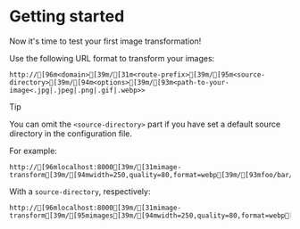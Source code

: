 # Getting started

Now it's time to test your first image transformation!

Use the following URL format to transform your images:

```ansi
http://[96m<domain>[39m/[31m<route-prefix>[39m/[95m<source-directory>[39m/[94m<options>[39m/[93m<path-to-your-image<.jpg|.jpeg|.png|.gif|.webp>>
```

> [!TIP]
> You can omit the `<source-directory>` part if you have set a default source directory in the configuration file.

For example:

```ansi
http://[96mlocalhost:8000[39m/[31mimage-transform[39m/[94mwidth=250,quality=80,format=webp[39m/[93mfoo/bar/example.jpg
```

With a `source-directory`, respectively:

```ansi
http://[96mlocalhost:8000[39m/[31mimage-transform[39m/[95mimages[39m/[94mwidth=250,quality=80,format=webp[39m/[93mfoo/bar/example.jpg
```
